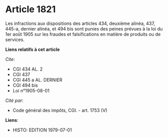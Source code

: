 # Article 1821

Les infractions aux dispositions des articles 434, deuxième alinéa, 437, 445-a, dernier alinéa, et 494 bis sont punies des
peines prévues à la loi du 1er août 1905 sur les fraudes et falsifications en matière de produits ou de services.

**Liens relatifs à cet article**

_Cite_:

  - CGI 434 AL. 2
  - CGI 437
  - CGI 445 a AL. DERNIER
  - CGI 494 bis
  - Loi n°1905-08-01

_Cité par_:

  - Code général des impôts, CGI. - art. 1753 (V)

**Liens**:

  - HISTO: EDITION 1979-07-01
